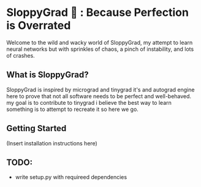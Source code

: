 # SloppyGrad 🤪 : Because Perfection is Overrated

Welcome to the wild and wacky world of SloppyGrad, my attempt to learn neural networks but with sprinkles of chaos, a pinch of instability, and lots of crashes.

## What is SloppyGrad?

SloppyGrad is inspired by micrograd and tinygrad it's and autograd engine here to prove that not all software needs to be perfect and well-behaved. my goal is to contribute to tinygrad i believe the best way to learn something is to attempt to recreate it so here we go.

## Getting Started

(Insert installation instructions here)

## TODO:
 - write setup.py with requireed dependencies

